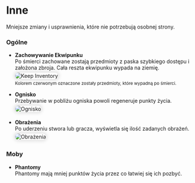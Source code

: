 <style>
img:not(.medium-zoom-image--opened):not(.navbar-link-icon)  {
    max-height: 280px;
    margin-top: 5px;
    margin-bottom: 5px;
    box-shadow: 0 0 8px 4px rgba(0, 0, 0, .1);
    border-radius: 10px;
}
</style>

<!-- PAGE BEGINS HERE -->

# **Inne**
Mniejsze zmiany i usprawnienia, które nie potrzebują osobnej strony.

### Ogólne

- **Zachowywanie Ekwipunku**  
  Po śmierci zachowane zostają przedmioty z paska szybkiego dostępu i założona zbroja. Cała reszta ekwipunku wypada na ziemię.
  ![Keep Inventory](assets/img/keep_inventory.jpeg)  
  <sup>Kolorem czerwonym oznaczone zostały przedmioty, które wypadną po śmierci.</sup>

- **Ognisko**  
  Przebywanie w pobliżu ogniska powoli regeneruje punkty życia.  
  ![Ognisko](assets/img/campfire.jpeg)  

- **Obrażenia**  
  Po uderzeniu stwora lub gracza, wyświetla się ilość zadanych obrażeń.  
  ![Obrażenia](assets/img/floaters.jpeg)  

### Moby

- **Phantomy**  
Phantomy mają mniej punktów życia przez co łatwiej się ich pozbyć.
